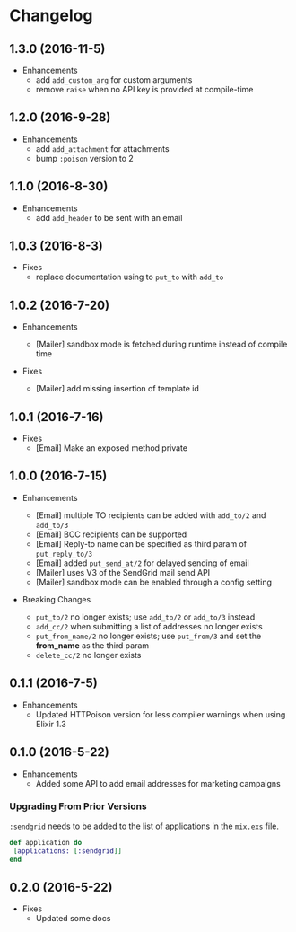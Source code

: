 # Changelog

## 1.3.0 (2016-11-5)
* Enhancements
  * add `add_custom_arg` for custom arguments
  * remove `raise` when no API key is provided at compile-time
  
## 1.2.0 (2016-9-28)
* Enhancements
  * add `add_attachment` for attachments
  * bump `:poison` version to 2

## 1.1.0 (2016-8-30)

* Enhancements
  * add `add_header` to be sent with an email

## 1.0.3 (2016-8-3)

* Fixes
  * replace documentation using to `put_to` with `add_to`

## 1.0.2 (2016-7-20)

* Enhancements
  * [Mailer] sandbox mode is fetched during runtime instead of compile time

* Fixes
  * [Mailer] add missing insertion of template id

## 1.0.1 (2016-7-16)

* Fixes
  * [Email] Make an exposed method private 

## 1.0.0 (2016-7-15)

* Enhancements
  * [Email] multiple TO recipients can be added with `add_to/2` and `add_to/3`
  * [Email] BCC recipients can be supported
  * [Email] Reply-to name can be specified as third param of `put_reply_to/3`
  * [Email] added `put_send_at/2` for delayed sending of email 
  * [Mailer] uses V3 of the SendGrid mail send API
  * [Mailer] sandbox mode can be enabled through a config setting
    
* Breaking Changes
  * `put_to/2` no longer exists; use `add_to/2` or `add_to/3` instead
  * `add_cc/2` when submitting a list of addresses no longer exists
  * `put_from_name/2` no longer exists; use `put_from/3` and set the **from_name** as the third param
  * `delete_cc/2` no longer exists

## 0.1.1 (2016-7-5)

* Enhancements
  * Updated HTTPoison version for less compiler warnings when using Elixir 1.3
  
## 0.1.0 (2016-5-22)

* Enhancements
  * Added some API to add email addresses for marketing campaigns

### Upgrading From Prior Versions

`:sendgrid` needs to be added to the list of applications in the `mix.exs` file.

```elixir
def application do
 [applications: [:sendgrid]]
end
```

## 0.2.0 (2016-5-22)

* Fixes
  * Updated some docs


